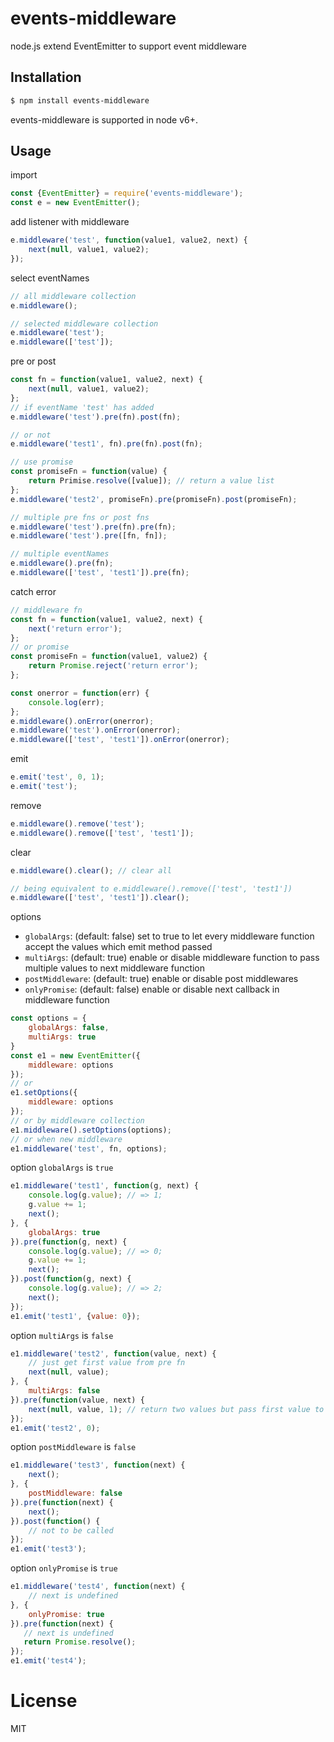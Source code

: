 # events-middleware
node.js extend EventEmitter to support event middleware

## Installation

```bash
$ npm install events-middleware
```
events-middleware is supported in node v6+.

## Usage

import

```js
const {EventEmitter} = require('events-middleware');
const e = new EventEmitter();
```

add listener with middleware

```js
e.middleware('test', function(value1, value2, next) {
    next(null, value1, value2);
});
```

select eventNames

```js
// all middleware collection
e.middleware();

// selected middleware collection
e.middleware('test');
e.middleware(['test']);
```

pre or post

```js
const fn = function(value1, value2, next) {
    next(null, value1, value2);
};
// if eventName 'test' has added
e.middleware('test').pre(fn).post(fn);

// or not
e.middleware('test1', fn).pre(fn).post(fn);

// use promise
const promiseFn = function(value) {
    return Primise.resolve([value]); // return a value list
}; 
e.middleware('test2', promiseFn).pre(promiseFn).post(promiseFn);

// multiple pre fns or post fns
e.middleware('test').pre(fn).pre(fn);
e.middleware('test').pre([fn, fn]);

// multiple eventNames
e.middleware().pre(fn);
e.middleware(['test', 'test1']).pre(fn);
```

catch error

```js
// middleware fn
const fn = function(value1, value2, next) {
    next('return error');
};
// or promise
const promiseFn = function(value1, value2) {
    return Promise.reject('return error');
};

const onerror = function(err) {
    console.log(err);
};
e.middleware().onError(onerror);
e.middleware('test').onError(onerror);
e.middleware(['test', 'test1']).onError(onerror);
```

emit

```js
e.emit('test', 0, 1);
e.emit('test');
```

remove

```js
e.middleware().remove('test');
e.middleware().remove(['test', 'test1']);
```

clear

```js
e.middleware().clear(); // clear all

// being equivalent to e.middleware().remove(['test', 'test1'])
e.middleware(['test', 'test1']).clear();
```

options
- `globalArgs`: (default: false) set to true to let every middleware function accept the values which emit method passed
- `multiArgs`: (default: true) enable or disable middleware function to pass multiple values to next middleware function
- `postMiddleware`: (default: true) enable or disable post middlewares
- `onlyPromise`: (default: false) enable or disable next callback in middleware function

```js
const options = {
    globalArgs: false,
    multiArgs: true
}
const e1 = new EventEmitter({
    middleware: options
});
// or
e1.setOptions({
    middleware: options
});
// or by middleware collection
e1.middleware().setOptions(options);
// or when new middleware
e1.middleware('test', fn, options);
```

option `globalArgs` is `true`

```js
e1.middleware('test1', function(g, next) {
    console.log(g.value); // => 1;
    g.value += 1;
    next();
}, {
    globalArgs: true
}).pre(function(g, next) {
    console.log(g.value); // => 0;
    g.value += 1;
    next();
}).post(function(g, next) {
    console.log(g.value); // => 2;
    next();
});
e1.emit('test1', {value: 0});
```

option `multiArgs` is `false`

```js
e1.middleware('test2', function(value, next) {
    // just get first value from pre fn
    next(null, value);
}, {
    multiArgs: false
}).pre(function(value, next) {
    next(null, value, 1); // return two values but pass first value to next
});
e1.emit('test2', 0);
```

option `postMiddleware` is `false`

```js
e1.middleware('test3', function(next) {
    next();
}, {
    postMiddleware: false
}).pre(function(next) {
    next();
}).post(function() {
    // not to be called
});
e1.emit('test3');
```

option `onlyPromise` is `true`

```js
e1.middleware('test4', function(next) {
    // next is undefined
}, {
    onlyPromise: true
}).pre(function(next) {
   // next is undefined
   return Promise.resolve();
});
e1.emit('test4');
```

# License

  MIT
